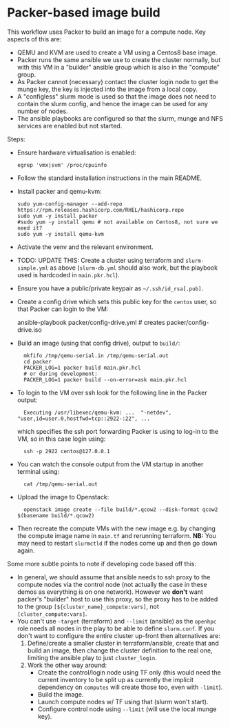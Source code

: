 # Packer-based image build

This workflow uses Packer to build an image for a compute node. Key aspects of this are:
- QEMU and KVM are used to create a VM using a Centos8 base image.
- Packer runs the same ansible we use to create the cluster normally, but with this VM in a "builder" ansible group which is also in the "compute" group.
- As Packer cannot (necessary) contact the cluster login node to get the munge key, the key is injected into the image from a local copy.
- A "configless" slurm mode is used so that the image does not need to contain the slurm config, and hence the image can be used for any number of nodes.
- The ansible playbooks are configured so that the slurm, munge and NFS services are enabled but not started.

Steps:

- Ensure hardware virtualisation is enabled:

      egrep 'vmx|svm' /proc/cpuinfo

- Follow the standard installation instructions in the main README.

- Install packer and qemu-kvm:

      sudo yum-config-manager --add-repo https://rpm.releases.hashicorp.com/RHEL/hashicorp.repo
      sudo yum -y install packer
      #sudo yum -y install qemu # not available on Centos8, not sure we need it?
      sudo yum -y install qemu-kvm

- Activate the venv and the relevant environment.
- TODO: UPDATE THIS: Create a cluster using terraform and `slurm-simple.yml` as above (`slurm-db.yml` should also work, but the playbook used is hardcoded in `main.pkr.hcl`).
- Ensure you have a public/private keypair as `~/.ssh/id_rsa[.pub]`.
- Create a config drive which sets this public key for the `centos` user, so that Packer can login to the VM:

    ansible-playbook packer/config-drive.yml # creates packer/config-drive.iso

- Build an image (using that config drive), output to `build/`:

        mkfifo /tmp/qemu-serial.in /tmp/qemu-serial.out
        cd packer
        PACKER_LOG=1 packer build main.pkr.hcl
        # or during development:
        PACKER_LOG=1 packer build --on-error=ask main.pkr.hcl

- To login to the VM over ssh look for the following line in the Packer output:

        Executing /usr/libexec/qemu-kvm: ...  "-netdev", "user,id=user.0,hostfwd=tcp::2922-:22", ... 

  which specifies the ssh port forwarding Packer is using to log-in to the VM, so in this case login using:

        ssh -p 2922 centos@127.0.0.1

- You can watch the console output from the VM startup in another terminal using:

        cat /tmp/qemu-serial.out

- Upload the image to Openstack:

        openstack image create --file build/*.qcow2 --disk-format qcow2 $(basename build/*.qcow2)

- Then recreate the compute VMs with the new image e.g. by changing the compute image name in `main.tf` and rerunning terraform. **NB:** You may need to restart `slurmctld` if the nodes come up and then go down again.

Some more subtle points to note if developing code based off this:
- In general, we should assume that ansible needs to ssh proxy to the compute nodes via the control node (not actually the case in these demos as everything is on one network). However we **don't** want packer's "builder" host to use this proxy, so the proxy has to be added to the group `[${cluster_name}_compute:vars]`, not `[cluster_compute:vars]`.
- You can't use `-target` (terraform) and `--limit` (ansible) as the `openhpc` role needs all nodes in the play to be able to define `slurm.conf`. If you don't want to configure the entire cluster up-front then alternatives are:
  1. Define/create a smaller cluster in terraform/ansible, create that and build an image, then change the cluster definition to the real one, limiting the ansible play to just `cluster_login`.
  2. Work the other way around:
        - Create the control/login node using TF only (this would need the current inventory to be split up as currently the implicit dependency on `computes` will create those too, even with `-limit`).
        - Build the image.
        - Launch compute nodes w/ TF using that (slurm won't start).
        - Configure control node using `--limit` (will use the local munge key).
